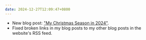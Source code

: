 ```yaml
---
date: 2024-12-27T12:09:47+0800
---
```


* New blog post: ["My Christmas Season in 2024"](/blog/posts/2024-12-27-my-2024-christmas-season).
* Fixed broken links in my blog posts to my other blog posts in the website's RSS feed.